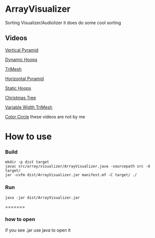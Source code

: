 # ArrayVisualizer
Sorting Visualizer/Audiolizer
it does do some cool sorting
## Videos
[Vertical Pyramid](https://www.youtube.com/watch?v=QOYcpGnHH0g)

[Dynamic Hoops](https://www.youtube.com/watch?v=S0RtR2Yllzk)

[TriMesh](https://www.youtube.com/watch?v=Zc__8qaLfJk)

[Horizontal Pyramid](https://www.youtube.com/watch?v=vmT3XUBoxiQ)

[Static Hoops](https://www.youtube.com/watch?v=jXs1y3tCKQg)

[Christmas Tree](https://www.youtube.com/watch?v=xY1tiHzo8mE)

[Variable Width TriMesh](https://www.youtube.com/watch?v=0tr6AtLu4pg)

[Color Circle](https://www.youtube.com/watch?v=sVYtGyPiGik)
these videos are not by me
# How to use

### Build 
```
mkdir -p dist target
javac src/array/visualizer/ArrayVisualizer.java -sourcepath src -d target/
jar -cvfm dist/ArrayVisualizer.jar manifest.mf -C target/ ./
```

### Run
```
java -jar dist/ArrayVisualizer.jar
```
=======
### how to open 
if you see .jar use java to open it
